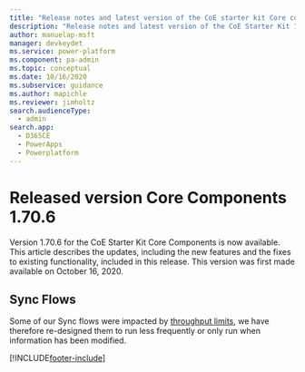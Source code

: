 ```yaml
---
title: "Release notes and latest version of the CoE starter kit Core components 1.70.6 | MicrosoftDocs"
description: "Release notes and latest version of the CoE Starter Kit 1.70.6"
author: manuelap-msft
manager: devkeydet
ms.service: power-platform
ms.component: pa-admin
ms.topic: conceptual
ms.date: 10/16/2020
ms.subservice: guidance
ms.author: mapichle
ms.reviewer: jimholtz
search.audienceType: 
  - admin
search.app: 
  - D365CE
  - PowerApps
  - Powerplatform
---
```


# Released version Core Components 1.70.6

Version 1.70.6 for the CoE Starter Kit Core Components is now available. This article describes the updates, including the new features and the fixes to existing functionality, included in this release. This version was first made available on October 16, 2020.

## Sync Flows

Some of our Sync flows were impacted by [throughput limits](/power-automate/limits-and-config#throughput-limits), we have therefore re-designed them to run less frequently or only run when information has been modified.


[!INCLUDE[footer-include](../../../includes/footer-banner.md)]